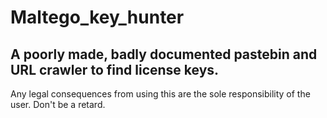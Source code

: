 # Maltego_key_hunter
## A poorly made, badly documented pastebin and URL crawler to find license keys.

Any legal consequences from using this are the sole responsibility of the user. Don't be a retard.
